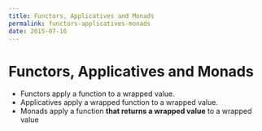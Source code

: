 ```yaml
---
title: Functors, Applicatives and Monads
permalink: functors-applicatives-monads
date: 2015-07-16
---
```


# Functors, Applicatives and Monads

- Functors apply a function to a wrapped value.
- Applicatives apply a wrapped function to a wrapped value.
- Monads apply a function **that returns a wrapped value** to a wrapped value
